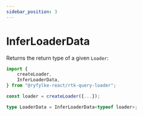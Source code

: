 ```yaml
---
sidebar_position: 3
---
```


# InferLoaderData

Returns the return type of a given `Loader`:

```typescript
import {
    createLoader,
    InferLoaderData,
} from "@ryfylke-react/rtk-query-loader";

const loader = createLoader({...});

type LoaderData = InferLoaderData<typeof loader>;
```
